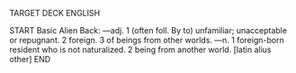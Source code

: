 TARGET DECK
ENGLISH

START
Basic
Alien
Back: —adj. 1 (often foll. By to) unfamiliar; unacceptable or repugnant. 2 foreign. 3 of beings from other worlds. —n. 1 foreign-born resident who is not naturalized. 2 being from another world. [latin alius other]
END
